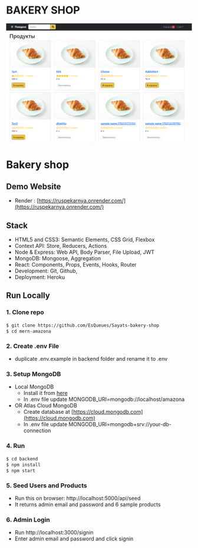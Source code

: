 # BAKERY SHOP

![plot](Pekarnya/mern-amazona/frontend/public/images/amazona.png)

# Bakery shop




## Demo Website

-  Render : [https://ruspekarnya.onrender.com/](https://ruspekarnya.onrender.com/)

## Stack

- HTML5 and CSS3: Semantic Elements, CSS Grid, Flexbox
- Context API: Store, Reducers, Actions
- Node & Express: Web API, Body Parser, File Upload, JWT
- MongoDB: Mongoose, Aggregation
- React: Components, Props, Events, Hooks, Router
- Development:  Git, Github,
- Deployment: Heroku

## Run Locally

### 1. Clone repo

```
$ git clone https://github.com/EsQueues/Sayats-bakery-shop
$ cd mern-amazona
```

### 2. Create .env File

- duplicate .env.example in backend folder and rename it to .env

### 3. Setup MongoDB

- Local MongoDB
  - Install it from [here](https://www.mongodb.com/try/download/community)
  - In .env file update MONGODB_URI=mongodb://localhost/amazona
- OR Atlas Cloud MongoDB
  - Create database at [https://cloud.mongodb.com](https://cloud.mongodb.com)
  - In .env file update MONGODB_URI=mongodb+srv://your-db-connection

### 4. Run 

```
$ cd backend
$ npm install
$ npm start
```


### 5. Seed Users and Products

- Run this on browser: http://localhost:5000/api/seed
- It returns admin email and password and 6 sample products

### 6. Admin Login

- Run http://localhost:3000/signin
- Enter admin email and password and click signin





